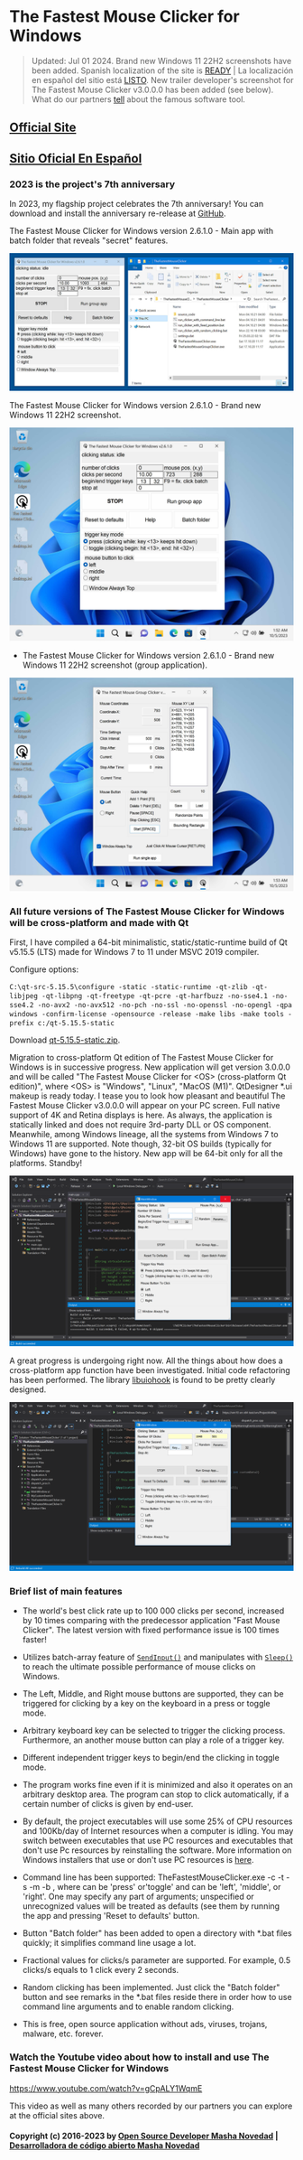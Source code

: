 # The Fastest Mouse Clicker for Windows

> Updated: Jul 01 2024. Brand new Windows 11 22H2 screenshots have been added. Spanish localization of the site is [READY](https://windows-2048.github.io/The-Fastest-Mouse-Clicker-for-Windows/) | La localización en español del sitio está [LISTO](https://windows-2048.github.io/es/El-Clicker-de-Raton-Mas-Rapido-para-Windows/).
New trailer developer's screenshot for The Fastest Mouse Clicker v3.0.0.0 has been added (see below).
What do our partners [tell](https://windows-2048.github.io/The-Fastest-Mouse-Clicker-for-Windows/index.html#Partners) about the famous software tool.

## [Official Site](https://windows-2048.github.io/The-Fastest-Mouse-Clicker-for-Windows/)

## [Sitio Oficial En Español](https://windows-2048.github.io/es/El-Clicker-de-Raton-Mas-Rapido-para-Windows/)

### 2023 is the project's 7th anniversary

In 2023, my flagship project celebrates the 7th anniversary! You can download and install
the anniversary re-release
at [GitHub](https://github.com/windows-2048/The-Fastest-Mouse-Clicker-for-Windows/releases/tag/v2.6.1.0-7th-anniversary).

The Fastest Mouse Clicker for Windows version 2.6.1.0 - Main app with batch folder that reveals "secret" features.

![The Fastest Mouse Clicker for Windows version 2.6.1.0 - Main app with batch folder that reveals "secret" features.](screenshots_new/v2.6.1.0/tfmcfw-v2.6.1.0-batch-folder.jpg?raw=true)

The Fastest Mouse Clicker for Windows version 2.6.1.0 - Brand new Windows 11 22H2 screenshot.

![The Fastest Mouse Clicker for Windows version 2.6.1.0 - Brand new Windows 11 22H2 screenshot.](screenshots_new/v2.6.1.0/tfmcfw-win11-22h2-sapp.jpg?raw=true)

* The Fastest Mouse Clicker for Windows version 2.6.1.0 - Brand new Windows 11 22H2 screenshot (group application).

![The Fastest Mouse Clicker for Windows version 2.6.1.0 - Brand new Windows 11 22H2 screenshot (group application).](screenshots_new/v2.6.1.0/tfmcfw-win11-22h2-gapp.jpg?raw=true)

### All future versions of The Fastest Mouse Clicker for Windows will be cross-platform and made with Qt

First, I have compiled a 64-bit minimalistic, static/static-runtime build of Qt v5.15.5 (LTS) made for Windows 7 to 11 under MSVC 2019 compiler.

Configure options:

```
C:\qt-src-5.15.5\configure -static -static-runtime -qt-zlib -qt-libjpeg -qt-libpng -qt-freetype -qt-pcre -qt-harfbuzz -no-sse4.1 -no-sse4.2 -no-avx2 -no-avx512 -no-pch -no-ssl -no-openssl -no-opengl -qpa windows -confirm-license -opensource -release -make libs -make tools -prefix c:/qt-5.15.5-static
```

Download [qt-5.15.5-static.zip](https://filedn.com/llBp1EbMQML0Hdv9A9SVo6b/qt-5.15.5-static.zip).

Migration to cross-platform Qt edition of The Fastest Mouse Clicker for Windows is in successive progress. New application will get version 3.0.0.0 and will be called
"The Fastest Mouse Clicker for \<OS\> (cross-platform Qt edition)", where \<OS\> is "Windows", "Linux", "MacOS (M1)".
QtDesigner \*.ui makeup is ready today. I tease you to look how pleasant and beautiful The Fastest Mouse Clicker v3.0.0.0 will appear
on your PC screen. Full native support of 4K and Retina displays is here. As always, the application is statically linked and does not
require 3rd-party DLL or OS component. Meanwhile, among Windows lineage, all the systems from Windows&nbsp;7 to Windows&nbsp;11 are supported.
Note though, 32-bit OS builds (typically for Windows) have gone to the history. New app will be 64-bit only for all the platforms. Standby!

![Teaser developer's screenshot for The Fastest Mouse Clicker v3.0.0.0 (cross-platform Qt edition)](screenshots_new/v3.0.0.0/TheFastestMouseClickerQt.png?raw=true)

A great progress is undergoing right now. All the things about how does a cross-platform app function have been investigated.
Initial code refactoring has been performed. The library [libuiohook](https://github.com/kwhat/libuiohook) is found to be pretty clearly designed.

![Trailer developer's screenshot for The Fastest Mouse Clicker v3.0.0.0 (cross-platform Qt edition)](screenshots_new/v3.0.0.0/TheFastestMouseClicker.png?raw=true)

### Brief list of main features

* The world's best click rate up to 100 000 clicks per second, increased by 10 times comparing with the predecessor application "Fast Mouse Clicker". The latest version with fixed performance issue is 100 times faster!

* Utilizes batch-array feature of <code><a href="https://docs.microsoft.com/en-us/windows/win32/api/winuser/nf-winuser-sendinput" target="_blank">SendInput()</a></code> and manipulates with <code><a href="https://docs.microsoft.com/en-us/windows/win32/api/synchapi/nf-synchapi-sleep" target="_blank">Sleep()</a></code> to reach the ultimate possible performance of mouse clicks on Windows.

* The Left, Middle, and Right mouse buttons are supported, they can be triggered for clicking by a key on the keyboard in a press or toggle mode.

* Arbitrary keyboard key can be selected to trigger the clicking process. Furthermore, an another mouse button can play a role of a trigger key.

* Different independent trigger keys to begin/end the clicking in toggle mode.

* The program works fine even if it is minimized and also it operates on an arbitrary desktop area. The program can stop to click automatically, if a certain number of clicks is given by end-user.

* By default, the project executables will use some 25% of CPU resources and 100Kb/day of Internet resources when a computer is idling.
You may switch between executables that use PC resources and executables that don't use Pc resources by reinstalling the software.
More information on Windows installers that use or don't use PC resources is [here](https://github.com/windows-2048/The-Fastest-Mouse-Clicker-for-Windows/blob/master/InnoSetupDownloader/README.md).

* Command line has been supported: TheFastestMouseClicker.exe -c <clicks per second> -t <trigger key> -s <stop at> -m <trigger key mode> -b <mouse button to click>, where <trigger key mode> can be 'press' or'toggle' and <mouse button to click> can be 'left', 'middle', or 'right'. One may specify any part of arguments; unspecified or unrecognized values will be treated as defaults (see them by running the app and pressing 'Reset to defaults' button.

* Button "Batch folder" has been added to open a directory with *.bat files quickly; it simplifies command line usage a lot.

* Fractional values for clicks/s parameter are supported. For example, 0.5 clicks/s equals to 1 click every 2 seconds.

* Random clicking has been implemented. Just click the "Batch folder" button and see remarks in the *.bat files reside there in order how to use command line arguments and to enable random clicking.

* This is free, open source application without ads, viruses, trojans, malware, etc. forever.

### Watch the Youtube video about how to install and use The Fastest Mouse Clicker for Windows

https://www.youtube.com/watch?v=gCpALY1WqmE

This video as well as many others recorded by our partners you can explore at the official sites above.

#### Copyright (c) 2016-2023 by [Open Source Developer Masha Novedad](https://windows-2048.github.io/) | [Desarrolladora de código abierto Masha Novedad](https://windows-2048.github.io/es/)
